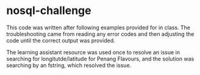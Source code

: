 # nosql-challenge
This code was written after following examples provided for in class. The troubleshooting came from reading any error codes and then adjusting the code until the correct output was provided.

The learning assistant resource was used once to resolve an issue in searching for longitutde/latitude for Penang Flavours, and the solution was searching by an fstring, which resolved the issue. 